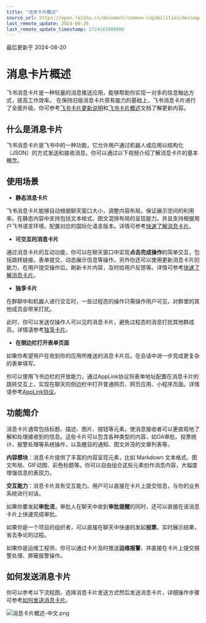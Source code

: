 ```yaml
---
title: "消息卡片概述"
source_url: https://open.feishu.cn/document/common-capabilities/message-card/introduction-of-message-cards
last_remote_update: 2024-08-20
last_remote_update_timestamp: 1724162909000
---
```

最后更新于 2024-08-20

# 消息卡片概述

飞书消息卡片是一种轻量的消息推送应用，能够帮助你实现一对多的信息触达方式，提高工作效率。 
在保持旧版消息卡片原有能力的基础上，飞书消息卡片进行了全面升级。你可参考[飞书卡片更新说明](https://open.feishu.cn/document/uAjLw4CM/ukzMukzMukzM/feishu-cards/feishu-card-release-notes)和[飞书卡片概述](https://open.feishu.cn/document/uAjLw4CM/ukzMukzMukzM/feishu-cards/feishu-card-overview)文档了解更新内容。
## 什么是消息卡片 

飞书消息卡片是飞书中的一种功能，它允许用户通过机器人或应用以结构化（JSON）的方式发送和接收消息。你可以通过以下视频介绍了解消息卡片的基本概念。

## 使用场景

* **静态消息卡片** 

飞书消息卡片能够自动根据聊天窗口大小，调整内容布局，保证展示空间的利用率。在静态内容中支持包括文本格式、图文混排布局的呈现能力。并且支持根据用户飞书语言环境，配置对应的国际化语言版本。详情可参考[快速了解消息卡片](https://open.feishu.cn/document/home/build-a-beautiful-message-card-in-5-minutes/add-interaction)。 
  </div>

- **可交互的消息卡片**

通过消息卡片的互动功能，你可以在聊天窗口中实现**点击完成操作**的简单交互，包括跳转链接，表单提交，动态展示信息等操作。另外你还可以使用更新消息卡片的能力，在用户提交操作后，刷新卡片内容，及时给用户反馈等。详情可参考[快速了解消息卡片](https://open.feishu.cn/document/home/build-a-beautiful-message-card-in-5-minutes/add-interaction)。 
  <div style="text-align: left">

* **独享卡片**

在群聊中和机器人进行交互时，一些过程态的操作只需操作用户可见，对群里的其他成员会带来打扰。

此时，你可以发送仅操作人可以见的消息卡片，避免过程态的消息打扰其他群成员。详情请参考[独享卡片](https://open.feishu.cn/document/home/build-a-beautiful-message-card-in-5-minutes/feedback-on-user-behavior)。
  </div>

- **在侧边栏打开表单页面**

如果你希望用户在收到你的应用所推送的消息卡片后，在会话中进一步完成更复杂的表单填写。

你可以使用飞书边栏的开放能力，通过AppLink协议将表单地址配置在消息卡片的跳转交互上，实现在聊天的侧边栏中打开普通网页、网页应用、小程序页面。详情请参考[AppLink协议](https://open.feishu.cn/document/uYjL24iN/ucjN1UjL3YTN14yN2UTN)。
  <div style="text-align: left">

## 功能简介

消息卡片通常包括标题、描述、图片、按钮等元素，使消息接收者可以更直观地了解和处理接收到的信息。这些卡片可以包含各种类型的内容，如OA审批、投票统计、报警处理等系统操作，以及醒目的通知、图文并茂的文章列表等。

**内容模块**：消息卡片提供了丰富的内容呈现元素，比如 Markdown 文本格式、图文布局、GIF动图、彩色标题等。你可以自由组合这些元素创作消息内容，大幅度增强信息的表现力。
</div>

**交互能力**：消息卡片具有交互能力。用户可以直接在卡片上提交信息，与你的业务系统进行对话。

如果你要发起**审批流**，审批人在聊天中收到**审批提醒**的同时，还可以直接在该消息卡片上快速完成审批。
<div style="text-align: left">

如果你是一个项目的组织者，可以直接在聊天中快速的发起**投票**，实时展示结果，省去争论的过程。
</div>

如果你是运维工程师，你可以通过卡片及时推送**运维报警**，并直接在卡片上提交报警处理、屏蔽报警操作。
<div style="text-align: left">

## 如何发送消息卡片 

你可以参考以下流程图，选择消息卡片发送方式然后发送消息卡片，详细操作步骤可参考[如何发送消息卡片](https://open.feishu.cn/document/ukTMukTMukTM/uAzMxEjLwMTMx4CMzETM)。

![消息卡片概述-中文.png](https://sf3-cn.feishucdn.com/obj/open-platform-opendoc/7f2f7077e6a30912e88b6b1b5675c3c1_zfU9pQdmWO.png?height=448&lazyload=true&maxWidth=750&width=2242)
